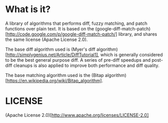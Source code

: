 # What is it?

A library of algorithms that performs diff, fuzzy matching, and patch functions over plain text.
It is based on the (google-diff-match-patch)[http://code.google.com/p/google-diff-match-patch/] library,
and shares the same license (Apache License 2.0).

The base diff algorithm used is (Myer's diff algorithm)[http://simplygenius.net/Article/DiffTutorial1],
which is generally considered to be the best general purpose diff. A series of pre-diff speedups and post-diff
cleanups is also applied to improve both performance and diff quality.

The base matching algorithm used is the (Bitap algorithm)[https://en.wikipedia.org/wiki/Bitap_algorithm].

# LICENSE

(Apache License 2.0)[http://www.apache.org/licenses/LICENSE-2.0]
